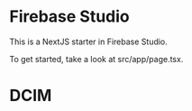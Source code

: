 # Firebase Studio

This is a NextJS starter in Firebase Studio.

To get started, take a look at src/app/page.tsx.
# DCIM

